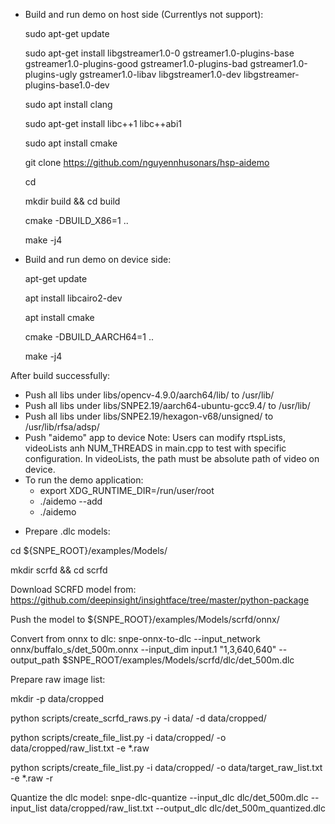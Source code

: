 * Build and run demo on host side (Currentlys not support):
  
  sudo apt-get update
  
  sudo apt-get install libgstreamer1.0-0 gstreamer1.0-plugins-base gstreamer1.0-plugins-good gstreamer1.0-plugins-bad gstreamer1.0-plugins-ugly gstreamer1.0-libav libgstreamer1.0-dev libgstreamer-plugins-base1.0-dev
  
  sudo apt install clang
  
  sudo apt-get install libc++1 libc++abi1
  
  sudo apt install cmake
  
  git clone https://github.com/nguyennhusonars/hsp-aidemo
  
  cd <path-to-project>
  
  mkdir build && cd build
  
  cmake -DBUILD_X86=1 ..
  
  make -j4

* Build and run demo on device side:
  
  apt-get update

  apt install libcairo2-dev
  
  apt install cmake
  
  cmake -DBUILD_AARCH64=1 ..
  
  make -j4
  
After build successfully:
- Push all libs under libs/opencv-4.9.0/aarch64/lib/ to /usr/lib/
- Push all libs under libs/SNPE2.19/aarch64-ubuntu-gcc9.4/ to /usr/lib/
- Push all libs under libs/SNPE2.19/hexagon-v68/unsigned/ to /usr/lib/rfsa/adsp/
- Push "aidemo" app to device
	Note: Users can modify rtspLists, videoLists anh NUM_THREADS in main.cpp to test with specific configuration. In videoLists, the path must be absolute path of video on device.
- To run the demo application:
	+ export XDG_RUNTIME_DIR=/run/user/root
	+ ./aidemo --add
	+ ./aidemo

* Prepare .dlc models:

cd ${SNPE_ROOT}/examples/Models/

mkdir scrfd && cd scrfd

Download SCRFD model from: https://github.com/deepinsight/insightface/tree/master/python-package

Push the model to ${SNPE_ROOT}/examples/Models/scrfd/onnx/

Convert from onnx to dlc: snpe-onnx-to-dlc --input_network onnx/buffalo_s/det_500m.onnx --input_dim input.1 "1,3,640,640" --output_path $SNPE_ROOT/examples/Models/scrfd/dlc/det_500m.dlc

Prepare raw image list:

mkdir -p data/cropped

python scripts/create_scrfd_raws.py -i data/ -d data/cropped/

python scripts/create_file_list.py -i data/cropped/ -o data/cropped/raw_list.txt -e *.raw

python scripts/create_file_list.py -i data/cropped/ -o data/target_raw_list.txt -e *.raw -r

Quantize the dlc model: snpe-dlc-quantize --input_dlc dlc/det_500m.dlc --input_list data/cropped/raw_list.txt --output_dlc dlc/det_500m_quantized.dlc
